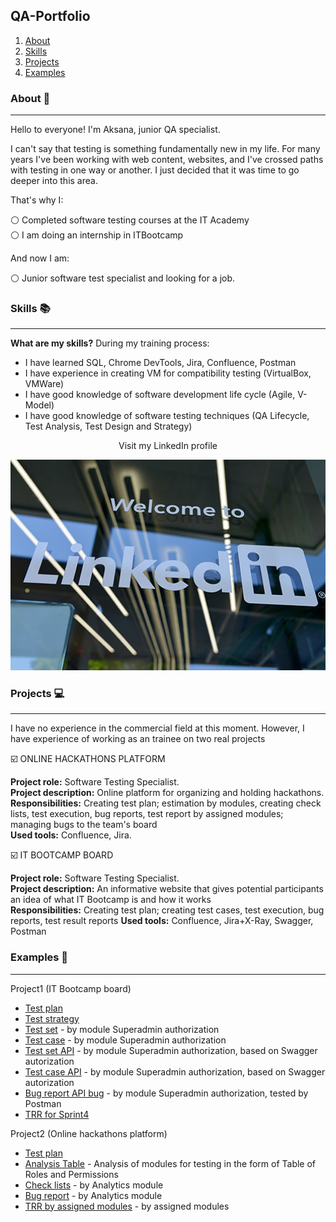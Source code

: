 ## QA-Portfolio
1. [About](#about)
2. [Skills](#skills)
3. [Projects](#projects)
4. [Examples](#examples)
   
### About 🔎
***
Hello to everyone! I'm Aksana, junior QA specialist.

I can't say that testing is something fundamentally new in my life. For many years I've been working with web content, websites, and I've crossed paths with testing in one way or another. I just decided that it was time to go deeper into this area.

That's why I: 

⚪ Completed software testing courses at the IT Academy \
⚪ I am doing an internship in ITBootcamp

And now I am: 

⚪ Junior software test specialist and looking for a job.

### Skills 📚
***
**What are my skills?** During my training process:

- I have learned SQL, Chrome DevTools, Jira, Confluence, Postman
- I have experience in creating VM for compatibility testing (VirtualBox, VMWare)
- I have good knowledge of software development life cycle (Agile, V-Model)
- I have good knowledge of software testing techniques (QA Lifecycle, Test Analysis, Test Design and Strategy)

<p align="center"> Visit my LinkedIn profile</p>

<p align="center">
<a href="https://www.linkedin.com/in/aksana-kolesen-992807271">
<img width="600px" src="https://github.com/Oxim-a/QA-Portfolio/blob/main/Image.jpg" alt="qr"/>
</a>
</p>

### Projects 💻
***
I have no experience in the commercial field at this moment. However, I have experience of working as an trainee on two real projects

☑️ ONLINE HACKATHONS PLATFORM 

**Project role:** Software Testing Specialist. \
**Project description:** Online platform for organizing and holding hackathons.  \
**Responsibilities:** Creating test plan; estimation by modules, creating check lists, test execution, bug reports, test report by assigned modules; managing bugs to the team's board \
**Used tools:** Confluence, Jira. 

☑️ IT BOOTCAMP BOARD 

**Project role:** Software Testing Specialist. \
**Project description:** An informative website that gives potential participants an idea of what IT Bootcamp is and how it works \
**Responsibilities:** Creating test plan; creating test cases, test execution, bug reports, test result reports
**Used tools:** Confluence, Jira+X-Ray, Swagger, Postman

### Examples 📰
***
Project1 (IT Bootcamp board)
- [Test plan](https://drive.google.com/file/d/14wHycmQVW0dkUUvZ7p1AwWidN4FUVaMw/view?usp=sharing)
- [Test strategy](https://drive.google.com/file/d/1HjZx3APpK95e-hp5pRCWatQp6Svjn5ku/view?usp=drive_link)
- [Test set](https://drive.google.com/file/d/1-hE2qAlJf-Zt01moknwNLLEl9l1qYW2d/view?usp=sharing) - by module Superadmin authorization
- [Test case](https://drive.google.com/file/d/19qW7bDgd8yITBeqaX2cYac-hCSbUL7kN/view?usp=drive_link) - by module Superadmin authorization
- [Test set API](https://drive.google.com/file/d/1P5FKARFhYFz4K57LlVY7B3kWGBKzxjWY/view?usp=drive_link) - by module Superadmin authorization, based on Swagger autorization
- [Test case API](https://drive.google.com/file/d/1vadF-RcXuppkDxmNu04FzqFKIdIUR55t/view?usp=drive_link) - by module Superadmin authorization, based on Swagger autorization
- [Bug report API bug](https://drive.google.com/file/d/1jE0UX_X4ydOPujuunzzmLMoZY3EYd2K7/view?usp=drive_link) - by module Superadmin authorization, tested by Postman
- [TRR for Sprint4](https://drive.google.com/file/d/1Vow1KEFuuqpOPShNQDsYkIE5GBKTF86z/view?usp=drive_link)

Project2 (Online hackathons platform)

- [Test plan](https://drive.google.com/file/d/1ao2_wJOlQEo15NYxKuF9sw0ii27dgBuJ/view?usp=drive_link)
- [Analysis Table](https://drive.google.com/file/d/1j4NJFBhBBWbKsbtcOySlexYOp7AuL6xG/view?usp=drive_link) - Analysis of modules for testing in the form of Table of Roles and Permissions
- [Check lists](https://drive.google.com/file/d/1PO5dkmMZbtsJm50K2kC67VhHGt3T36BD/view?usp=drive_link) - by Analytics module
- [Bug report](https://drive.google.com/file/d/1byjDGchj5NE-7QlJA4FyFQMy2SkAKUwq/view?usp=drive_link) - by Analytics module
- [TRR by assigned modules](https://drive.google.com/file/d/1-7C5EEIreSkOoIbcuR8gStj1ehWXs9Mz/view?usp=drive_link) - by assigned modules





